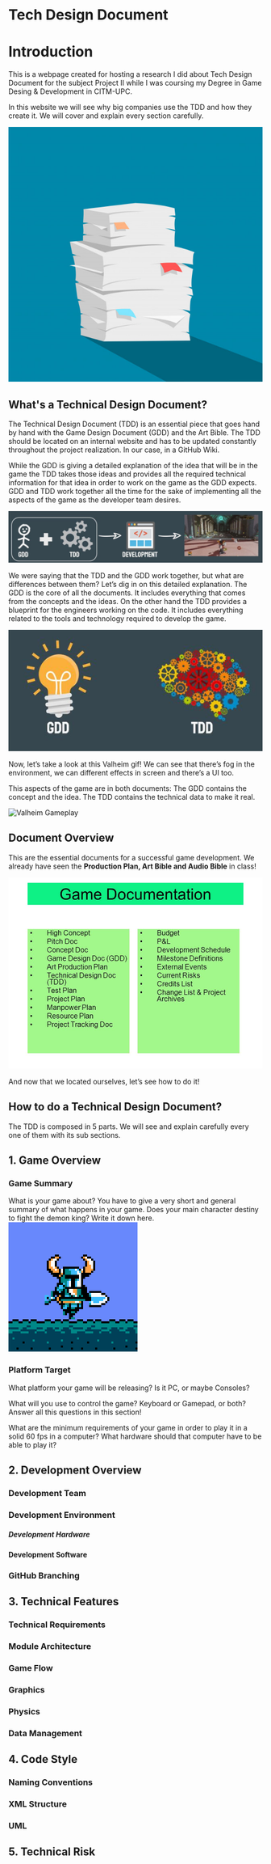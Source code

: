 # Tech Design Document
# Introduction
This is a webpage created for hosting a research I did about Tech Design Document for the subject Project II while I was coursing my Degree in Game Desing & Development in CITM-UPC.

In this website we will see why big companies use the TDD and how they create it. We will cover and explain every section carefully.

![paper_stack](images/paper_stack.jpg)

## What's a Technical Design Document?
The Technical Design Document (TDD) is an essential piece that goes hand by hand with the Game Design Document (GDD) and the Art Bible.
The TDD should be located on an internal website and has to be updated constantly throughout  the project realization. In our case, in a GitHub Wiki.

While the GDD is giving a detailed explanation of the idea that will be in the game the TDD takes those ideas and provides all  the required technical information for that idea in order to work on the game as the GDD expects.
GDD and TDD work together all the time for the sake of implementing all the aspects of the game as the developer team desires.

![TDD+GDD](images/tdd+gdd.jpg)

We were saying that the TDD and the GDD work together, but what are differences between them?  Let’s dig in on this detailed explanation.
The GDD is the core of all the documents. It includes everything that comes from the concepts and the ideas.
On the other hand the TDD provides a blueprint for the engineers working on the code. It includes everything related to the tools and technology required to develop the game.

![TDD and GDD differences](images/differences.JPG)

Now, let’s take a look at this Valheim gif!
We can see that there’s fog in the environment, we can different effects in screen and there’s a UI too.

This aspects of the game are in both documents:
The GDD contains the concept and the idea.
The TDD contains the technical data to make it real.

![Valheim Gameplay](images/valheim.gif)

## Document Overview
This are the essential documents for a successful game development.
We already have seen the **Production Plan, Art Bible and Audio Bible** in class!

![Valheim Gameplay](images/docs.jpg)

And now that we located ourselves, let’s see how to do it!

## How to do a Technical Design Document?
The TDD is composed in 5 parts.
We will see and explain carefully every one of them with its sub sections.

## 1. Game Overview
### Game Summary
What is your game about? You have to give a very short and general summary of what happens in your game.
Does your main character destiny to fight the demon king? Write it down here.
![Shovel Knight](images/shovel_knight.gif)

### Platform Target
What platform your game will be releasing? Is it PC, or maybe Consoles?

What will you use to control the game? Keyboard or Gamepad, or both?
Answer all this questions in this section!

What are the minimum requirements of your game in order to play it in a solid 60 fps in a computer? What hardware should that computer have to be able to play it?


## 2. Development Overview
### Development Team
### Development Environment
##### Development Hardware
#### Development Software
### GitHub Branching

## 3. Technical Features
### Technical Requirements
### Module Architecture
### Game Flow
### Graphics
### Physics
### Data Management

## 4. Code Style
### Naming Conventions
### XML Structure
### UML

## 5. Technical Risk
